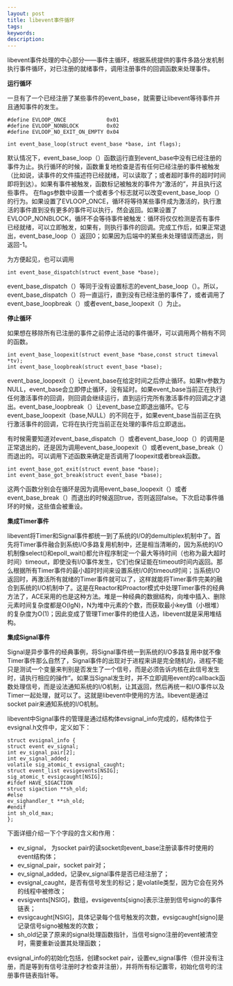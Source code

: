 ```yaml
---
layout: post
title: libevent事件循环
tags:
keywords:
description:
---
```

libevent事件处理的中心部分——事件主循环，根据系统提供的事件多路分发机制执行事件循环，对已注册的就绪事件，调用注册事件的回调函数来处理事件。 

**运行循环**  
 
一旦有了一个已经注册了某些事件的event_base，就需要让libevent等待事件并且通知事件的发生。  

	#define EVLOOP_ONCE             0x01
	#define EVLOOP_NONBLOCK         0x02
	#define EVLOOP_NO_EXIT_ON_EMPTY 0x04

	int event_base_loop(struct event_base *base, int flags);  

默认情况下，event_base_loop（）函数运行直到event_base中没有已经注册的事件为止。执行循环的时候，函数重复地检查是否有任何已经注册的事件被触发（比如说，读事件的文件描述符已经就绪，可以读取了；或者超时事件的超时时间即将到达）。如果有事件被触发，函数标记被触发的事件为“激活的”，并且执行这些事件。 在flags参数中设置一个或者多个标志就可以改变event_base_loop（）的行为。如果设置了EVLOOP_ONCE，循环将等待某些事件成为激活的，执行激活的事件直到没有更多的事件可以执行，然会返回。如果设置了EVLOOP_NONBLOCK，循环不会等待事件被触发：循环将仅仅检测是否有事件已经就绪，可以立即触发，如果有，则执行事件的回调。完成工作后，如果正常退出，event_base_loop（）返回0；如果因为后端中的某些未处理错误而退出，则返回-1。  

为方便起见，也可以调用  

	int event_base_dispatch(struct event_base *base);  

event_base_dispatch（）等同于没有设置标志的event_base_loop（）。所以，event_base_dispatch（）将一直运行，直到没有已经注册的事件了，或者调用了event_base_loopbreak（）或者event_base_loopexit（）为止。  

**停止循环**  

如果想在移除所有已注册的事件之前停止活动的事件循环，可以调用两个稍有不同的函数。  

	int event_base_loopexit(struct event_base *base,const struct timeval *tv);
	int event_base_loopbreak(struct event_base *base);  

event_base_loopexit（）让event_base在给定时间之后停止循环。如果tv参数为NULL，event_base会立即停止循环，没有延时。如果event_base当前正在执行任何激活事件的回调，则回调会继续运行，直到运行完所有激活事件的回调之才退出。event_base_loopbreak（）让event_base立即退出循环。它与event_base_loopexit（base,NULL）的不同在于，如果event_base当前正在执行激活事件的回调，它将在执行完当前正在处理的事件后立即退出。  

有时候需要知道对event_base_dispatch（）或者event_base_loop（）的调用是正常退出的，还是因为调用event_base_loopexit（）或者event_base_break（）而退出的。可以调用下述函数来确定是否调用了loopexit或者break函数。  

	int event_base_got_exit(struct event_base *base);
	int event_base_got_break(struct event_base *base);  

这两个函数分别会在循环是因为调用event_base_loopexit（）或者event_base_break（）而退出的时候返回true，否则返回false。下次启动事件循环的时候，这些值会被重设。  

**集成Timer事件**  

libevent将Timer和Signal事件都统一到了系统的I/O的demultiplex机制中了。首先将Timer事件融合到系统I/O多路复用机制中，还是相当清晰的，因为系统的I/O机制像select()和epoll_wait()都允许程序制定一个最大等待时间（也称为最大超时时间）timeout，即使没有I/O事件发生，它们也保证能在timeout时间内返回。那么根据所有Timer事件的最小超时时间来设置系统I/O的timeout时间；当系统I/O返回时，再激活所有就绪的Timer事件就可以了，这样就能将Timer事件完美的融合到系统的I/O机制中了。这是在Reactor和Proactor模式中处理Timer事件的经典方法了，ACE采用的也是这种方法。堆是一种经典的数据结构，向堆中插入、删除元素时间复杂度都是O(lgN)，N为堆中元素的个数，而获取最小key值（小根堆）的复杂度为O(1)；因此变成了管理Timer事件的绝佳人选，libevent就是采用堆结构。  

**集成Signal事件**  

Signal是异步事件的经典事例，将Signal事件统一到系统的I/O多路复用中就不像Timer事件那么自然了，Signal事件的出现对于进程来讲是完全随机的，进程不能只是测试一个变量来判别是否发生了一个信号，而是必须告诉内核在此信号发生时，请执行相应的操作”。如果当Signal发生时，并不立即调用event的callback函数处理信号，而是设法通知系统的I/O机制，让其返回，然后再统一和I/O事件以及Timer一起处理，就可以了。这就是libevent中使用的方法。libevent是通过socket pair来通知系统的I/O机制。  

libevent中Signal事件的管理是通过结构体evsignal_info完成的，结构体位于evsignal.h文件中，定义如下：  

	struct evsignal_info {  
    struct event ev_signal;  
    int ev_signal_pair[2];  
    int ev_signal_added;  
    volatile sig_atomic_t evsignal_caught;  
    struct event_list evsigevents[NSIG];  
    sig_atomic_t evsigcaught[NSIG];  
	#ifdef HAVE_SIGACTION  
    struct sigaction **sh_old;  
	#else  
    ev_sighandler_t **sh_old;  
	#endif  
    int sh_old_max;  
	};  

下面详细介绍一下个字段的含义和作用：  

- ev_signal， 为socket pair的读socket向event_base注册读事件时使用的event结构体；
- ev_signal_pair，socket pair对；
- ev_signal_added，记录ev_signal事件是否已经注册了；
- evsignal_caught，是否有信号发生的标记；是volatile类型，因为它会在另外的线程中被修改；
- evsigvents[NSIG]，数组，evsigevents[signo]表示注册到信号signo的事件链表；
- evsigcaught[NSIG]，具体记录每个信号触发的次数，evsigcaught[signo]是记录信号signo被触发的次数；
- sh_old记录了原来的signal处理函数指针，当信号signo注册的event被清空时，需要重新设置其处理函数；  

evsignal_info的初始化包括，创建socket pair，设置ev_signal事件（但并没有注册，而是等到有信号注册时才检查并注册），并将所有标记置零，初始化信号的注册事件链表指针等。  


